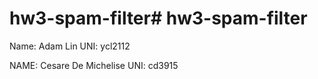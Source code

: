 # hw3-spam-filter# hw3-spam-filter

Name: Adam Lin
UNI: ycl2112

NAME: Cesare De Michelise
UNI: cd3915
